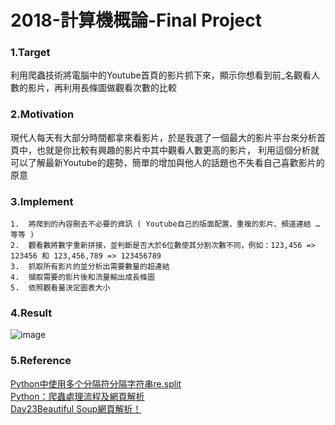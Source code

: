 # 2018-計算機概論-Final Project

### 1.Target
利用爬蟲技術將電腦中的Youtube首頁的影片抓下來，顯示你想看到前_名觀看人數的影片，再利用長條圖做觀看次數的比較

### 2.Motivation
現代人每天有大部分時間都拿來看影片，於是我選了一個最大的影片平台來分析首頁中，也就是你比較有興趣的影片中其中觀看人數更高的影片，  利用這個分析就可以了解最新Youtube的趨勢，簡單的增加與他人的話題也不失看自己喜歡影片的原意

### 3.Implement
    1.	將爬到的內容刪去不必要的資訊 ( Youtube自己的版面配置、重複的影片、頻道連結 …等等 )
    2.	觀看數將數字重新拼接，並判斷是否大於6位數使其分割次數不同，例如：123,456 => 123456 和 123,456,789 => 123456789
    3.	抓取所有影片的並分析出需要數量的超連結
    4.	擷取需要的影片後和流量輸出成長條圖
    5.	依照觀看量決定圖表大小

### 4.Result
![image](https://drive.google.com/uc?export=view&id=1XlJkwWyEkhZH3fFhMbkyLMDs6cKqFGXq)  

### 5.Reference
[Python中使用多个分隔符分隔字符串re.split](https://blog.csdn.net/programmer_at/article/details/77409507 "link")  
[Python：爬蟲處理流程及網頁解析](https://kknews.cc/tech/3jjpj8g.html "link")  
[Day23Beautiful Soup網頁解析！](https://ithelp.ithome.com.tw/articles/10196817 "link")  
